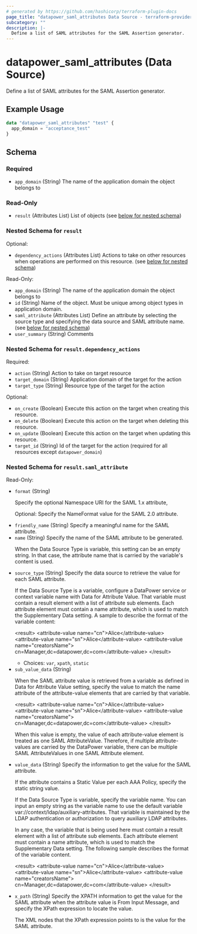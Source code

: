 ```yaml
---
# generated by https://github.com/hashicorp/terraform-plugin-docs
page_title: "datapower_saml_attributes Data Source - terraform-provider-datapower"
subcategory: ""
description: |-
  Define a list of SAML attributes for the SAML Assertion generator.
---
```


# datapower_saml_attributes (Data Source)

Define a list of SAML attributes for the SAML Assertion generator.

## Example Usage

```terraform
data "datapower_saml_attributes" "test" {
  app_domain = "acceptance_test"
}
```

<!-- schema generated by tfplugindocs -->
## Schema

### Required

- `app_domain` (String) The name of the application domain the object belongs to

### Read-Only

- `result` (Attributes List) List of objects (see [below for nested schema](#nestedatt--result))

<a id="nestedatt--result"></a>
### Nested Schema for `result`

Optional:

- `dependency_actions` (Attributes List) Actions to take on other resources when operations are performed on this resource. (see [below for nested schema](#nestedatt--result--dependency_actions))

Read-Only:

- `app_domain` (String) The name of the application domain the object belongs to
- `id` (String) Name of the object. Must be unique among object types in application domain.
- `saml_attribute` (Attributes List) Define an attribute by selecting the source type and specifying the data source and SAML attribute name. (see [below for nested schema](#nestedatt--result--saml_attribute))
- `user_summary` (String) Comments

<a id="nestedatt--result--dependency_actions"></a>
### Nested Schema for `result.dependency_actions`

Required:

- `action` (String) Action to take on target resource
- `target_domain` (String) Application domain of the target for the action
- `target_type` (String) Resource type of the target for the action

Optional:

- `on_create` (Boolean) Execute this action on the target when creating this resource.
- `on_delete` (Boolean) Execute this action on the target when deleting this resource.
- `on_update` (Boolean) Execute this action on the target when updating this resource.
- `target_id` (String) Id of the target for the action (required for all resources except `datapower_domain`)


<a id="nestedatt--result--saml_attribute"></a>
### Nested Schema for `result.saml_attribute`

Read-Only:

- `format` (String) <p>Specify the optional Namespace URI for the SAML 1.x attribute,</p><p>Optional: Specify the NameFormat value for the SAML 2.0 attribute.</p>
- `friendly_name` (String) Specify a meaningful name for the SAML attribute.
- `name` (String) Specify the name of the SAML attribute to be generated. <p>When the Data Source Type is variable, this setting can be an empty string. In that case, the attribute name that is carried by the variable's content is used.</p>
- `source_type` (String) Specify the data source to retrieve the value for each SAML attribute. <p>If the Data Source Type is a variable, configure a DataPower service or context variable name with Data for Attribute Value. That variable must contain a result element with a list of attribute sub elements. Each attribute element must contain a name attribute, which is used to match the Supplementary Data setting. A sample to describe the format of the variable content:</p><p>&lt;result> &lt;attribute-value name="cn">Alice&lt;/attribute-value> &lt;attribute-value name="sn">Alice&lt;/attribute-value> &lt;attribute-value name="creatorsName"> cn=Manager,dc=datapower,dc=com&lt;/attribute-value> &lt;/result></p>
  - Choices: `var`, `xpath`, `static`
- `sub_value_data` (String) <p>When the SAML attribute value is retrieved from a variable as defined in Data for Attribute Value setting, specify the value to match the name attribute of the attribute-value elements that are carried by that variable.</p><p>&lt;result> &lt;attribute-value name="cn">Alice&lt;/attribute-value> &lt;attribute-value name="sn">Alice&lt;/attribute-value> &lt;attribute-value name="creatorsName"> cn=Manager,dc=datapower,dc=com&lt;/attribute-value> &lt;/result></p><p>When this value is empty, the value of each attribute-value element is treated as one SAML AttributeValue. Therefore, if multiple attribute-values are carried by the DataPower variable, there can be multiple SAML AttributeValues in one SAML Attribute element.</p>
- `value_data` (String) Specify the information to get the value for the SAML attribute. <p>If the attribute contains a Static Value per each AAA Policy, specify the static string value.</p><p>If the Data Source Type is variable, specify the variable name. You can input an empty string as the variable name to use the default variable var://context/ldap/auxiliary-attributes. That variable is maintained by the LDAP authentication or authorization to query auxiliary LDAP attributes.</p><p>In any case, the variable that is being used here must contain a result element with a list of attribute sub elements. Each attribute element must contain a name attribute, which is used to match the Supplementary Data setting. The following sample describes the format of the variable content.</p><p>&lt;result> &lt;attribute-value name="cn">Alice&lt;/attribute-value> &lt;attribute-value name="sn">Alice&lt;/attribute-value> &lt;attribute-value name="creatorsName"> cn=Manager,dc=datapower,dc=com&lt;/attribute-value> &lt;/result></p>
- `x_path` (String) Specify the XPATH information to get the value for the SAML attribute when the attribute value is From Input Message, and specify the XPath expression to locate the value. <p>The XML nodes that the XPath expression points to is the value for the SAML attribute.</p>
